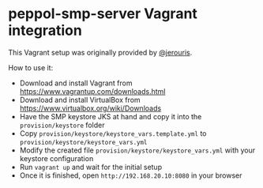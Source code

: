 # peppol-smp-server Vagrant integration

This Vagrant setup was originally provided by [@jerouris](https://github.com/jerouris).

How to use it:
  * Download and install Vagrant from https://www.vagrantup.com/downloads.html
  * Download and install VirtualBox from https://www.virtualbox.org/wiki/Downloads
  * Have the SMP keystore JKS at hand and copy it into the `provision/keystore` folder
  * Copy `provision/keystore/keystore_vars.template.yml` to `provision/keystore/keystore_vars.yml`
  * Modify the created file `provision/keystore/keystore_vars.yml` with your keystore configuration
  * Run `vagrant up` and wait for the initial setup
  * Once it is finished, open `http://192.168.20.10:8080` in your browser
